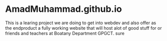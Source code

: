 # AmadMuhammad.github.io

This is a learing project we are doing to get into webdev and also offer as the endproduct a fully working website that will host alot of good stuff for or friends and teachers at
Boatany Department GPGCT. 
sure
